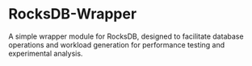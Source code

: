 # RocksDB-Wrapper
A simple wrapper module for RocksDB, designed to facilitate database operations and workload generation for performance testing and experimental analysis.
